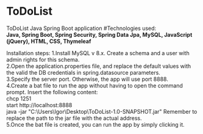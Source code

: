# ToDoList
ToDoList Java Spring Boot application
#Technologies used:  
**Java, Spring Boot, Spring Security, Spring Data Jpa, MySQL, JavaScript (jQuery), HTML, CSS, Thymeleaf**

Installation steps:
1.Install MySQL v 8.x. Create a schema and a user with admin rights for this schema.  
2.Open the application.properties file, and replace the default values with the valid the DB credentials in 
spring.datasource parameters.  
3.Specify the server port. Otherwise, the app will use port 8888.  
4.Create a bat file to run the app without having to open the command prompt. 
Insert the following content:   
  chcp 1251  
  start http://localhost:8888  
  java -jar "C:\Users\Igor\Desktop\ToDoList-1.0-SNAPSHOT.jar"
Remember to replace the path to the jar file with the actual address.  
5.Once the bat file is created, you can run the app by simply clicking it. 
